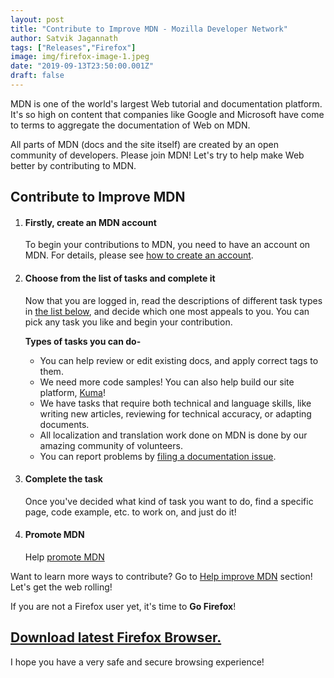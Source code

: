 ```yaml
---
layout: post
title: "Contribute to Improve MDN - Mozilla Developer Network"
author: Satvik Jagannath
tags: ["Releases","Firefox"]
image: img/firefox-image-1.jpeg
date: "2019-09-13T23:50:00.001Z"
draft: false
---
```


MDN is one of the world's largest Web tutorial and documentation platform. It's so high on content that companies like Google and Microsoft have come to terms to aggregate the documentation of Web on MDN.

All parts of MDN (docs and the site itself) are created by an open community of developers. Please join MDN! Let's try to help make Web better by contributing to MDN.

## Contribute to Improve MDN

1. #### Firstly, create an MDN account

   To begin your contributions to MDN, you need to have an account on MDN. For details, please see [how to create an account](https://developer.mozilla.org/en-US/docs/MDN/Contribute/Howto/Create_an_MDN_account).

2. #### Choose from the list of tasks and complete it

   Now that you are logged in, read the descriptions of different task types in [the list below](https://developer.mozilla.org/en-US/docs/MDN/Getting_started#Possible_task_types), and decide which one most appeals to you. You can pick any task you like and begin your contribution.

   **Types of tasks you can do-**

   - You can help review or edit existing docs, and apply correct tags to them.
   - We need more code samples! You can also help build our site platform, [Kuma](https://developer.mozilla.org/en-US/docs/MDN/Kuma)!
   - We have tasks that require both technical and language skills, like  writing new articles, reviewing for technical accuracy, or adapting  documents.
   - All localization and translation work done on MDN is done by our amazing community of volunteers.
   - You can report problems by [filing a documentation issue](https://github.com/mdn/sprints/issues/new?template=issue-template.md).

3. #### Complete the task

   Once you've decided what kind of task you want to do, find a specific page, code example, etc. to work on, and just do it!

4. #### Promote MDN

   Help [promote MDN](https://developer.mozilla.org/en-US/docs/MDN/About/Promote)


Want to learn more ways to contribute? Go to [Help improve MDN](https://developer.mozilla.org/en-US/docs/MDN/Getting_started) section! Let's get the web rolling!

If you are not a Firefox user yet, it's time to **Go Firefox**!

## [Download latest Firefox Browser.](https://www.mozilla.org/en-US/firefox/)

I hope you have a very safe and secure browsing experience!
